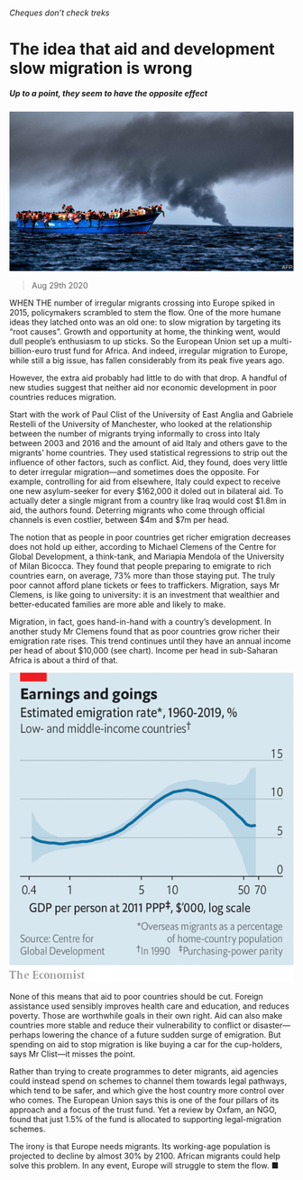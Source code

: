 ###### Cheques don’t check treks

# The idea that aid and development slow migration is wrong 

##### Up to a point, they seem to have the opposite effect 

![image](images/20200829_MAP502.jpg) 

> Aug 29th 2020 

WHEN THE number of irregular migrants crossing into Europe spiked in 2015, policymakers scrambled to stem the flow. One of the more humane ideas they latched onto was an old one: to slow migration by targeting its “root causes”. Growth and opportunity at home, the thinking went, would dull people’s enthusiasm to up sticks. So the European Union set up a multi-billion-euro trust fund for Africa. And indeed, irregular migration to Europe, while still a big issue, has fallen considerably from its peak five years ago.

However, the extra aid probably had little to do with that drop. A handful of new studies suggest that neither aid nor economic development in poor countries reduces migration.


Start with the work of Paul Clist of the University of East Anglia and Gabriele Restelli of the University of Manchester, who looked at the relationship between the number of migrants trying informally to cross into Italy between 2003 and 2016 and the amount of aid Italy and others gave to the migrants’ home countries. They used statistical regressions to strip out the influence of other factors, such as conflict. Aid, they found, does very little to deter irregular migration—and sometimes does the opposite. For example, controlling for aid from elsewhere, Italy could expect to receive one new asylum-seeker for every $162,000 it doled out in bilateral aid. To actually deter a single migrant from a country like Iraq would cost $1.8m in aid, the authors found. Deterring migrants who come through official channels is even costlier, between $4m and $7m per head.

The notion that as people in poor countries get richer emigration decreases does not hold up either, according to Michael Clemens of the Centre for Global Development, a think-tank, and Mariapia Mendola of the University of Milan Bicocca. They found that people preparing to emigrate to rich countries earn, on average, 73% more than those staying put. The truly poor cannot afford plane tickets or fees to traffickers. Migration, says Mr Clemens, is like going to university: it is an investment that wealthier and better-educated families are more able and likely to make.

Migration, in fact, goes hand-in-hand with a country’s development. In another study Mr Clemens found that as poor countries grow richer their emigration rate rises. This trend continues until they have an annual income per head of about $10,000 (see chart). Income per head in sub-Saharan Africa is about a third of that.

![image](images/20200829_MAC323.png) 


None of this means that aid to poor countries should be cut. Foreign assistance used sensibly improves health care and education, and reduces poverty. Those are worthwhile goals in their own right. Aid can also make countries more stable and reduce their vulnerability to conflict or disaster—perhaps lowering the chance of a future sudden surge of emigration. But spending on aid to stop migration is like buying a car for the cup-holders, says Mr Clist—it misses the point.

Rather than trying to create programmes to deter migrants, aid agencies could instead spend on schemes to channel them towards legal pathways, which tend to be safer, and which give the host country more control over who comes. The European Union says this is one of the four pillars of its approach and a focus of the trust fund. Yet a review by Oxfam, an NGO, found that just 1.5% of the fund is allocated to supporting legal-migration schemes.

The irony is that Europe needs migrants. Its working-age population is projected to decline by almost 30% by 2100. African migrants could help solve this problem. In any event, Europe will struggle to stem the flow. ■

